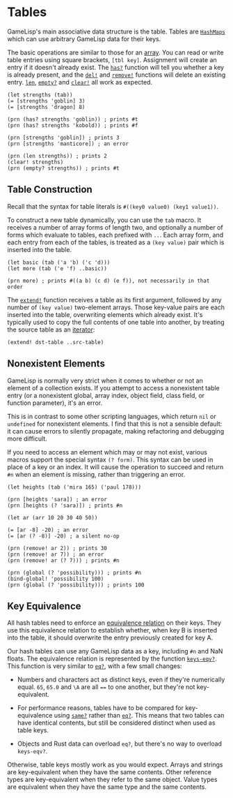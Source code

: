 # Tables

GameLisp's main associative data structure is the table. Tables are [`HashMaps`] which can use 
arbitrary GameLisp data for their keys.

[`HashMaps`]: https://doc.rust-lang.org/std/collections/struct.HashMap.html

The basic operations are similar to those for an [array](arrays.md). You can read or write table
entries using square brackets, `[tbl key]`. Assignment will create an entry if it doesn't already
exist. The [`has?`](../std/has-p) function will tell you whether a key is already present, and 
the [`del!`](../std/del-mut) and [`remove!`](../std/remove-mut) functions will delete an existing 
entry. [`len`](../std/len), [`empty?`](../std/empty-p) and [`clear!`](../std/clear-mut) all work 
as expected.
	
	(let strengths (tab))
	(= [strengths 'goblin] 3)
	(= [strengths 'dragon] 8)

	(prn (has? strengths 'goblin)) ; prints #t
	(prn (has? strengths 'kobold)) ; prints #f

	(prn [strengths 'goblin]) ; prints 3
	(prn [strengths 'manticore]) ; an error

	(prn (len strengths)) ; prints 2
	(clear! strengths)
	(prn (empty? strengths)) ; prints #t


## Table Construction

Recall that the syntax for table literals is `#((key0 value0) (key1 value1))`.

To construct a new table dynamically, you can use the `tab` macro. It receives a number of array 
forms of length two, and optionally a number of forms which evaluate to tables, each prefixed 
with `..`. Each array form, and each entry from each of the tables, is treated as a `(key value)` 
pair which is inserted into the table.
	
	(let basic (tab ('a 'b) ('c 'd)))
	(let more (tab ('e 'f) ..basic))

	(prn more) ; prints #((a b) (c d) (e f)), not necessarily in that order

The [`extend!`](../std/extend-mut) function receives a table as its first argument, followed by 
any number of `(key value)` two-element arrays. Those key-value pairs are each inserted into the 
table, overwriting elements which already exist. It's typically used to copy the full contents of 
one table into another, by treating the source table as an [iterator](iterators.md):
	
	(extend! dst-table ..src-table)


## Nonexistent Elements

GameLisp is normally very strict when it comes to whether or not an element of a collection
exists. If you attempt to access a nonexistent table entry (or a nonexistent global, array index, 
object field, class field, or function parameter), it's an error.

This is in contrast to some other scripting languages, which return `nil` or `undefined` for
nonexistent elements. I find that this is not a sensible default: it can cause errors to
silently propagate, making refactoring and debugging more difficult.

If you need to access an element which may or may not exist, various macros support the special
syntax `(? form)`. This syntax can be used in place of a key or an index. It will cause the 
operation to succeed and return `#n` when an element is missing, rather than triggering an error.

	(let heights (tab ('mira 165) ('paul 178)))
	
	(prn [heights 'sara]) ; an error
	(prn [heights (? 'sara)]) ; prints #n

	(let ar (arr 10 20 30 40 50))

	(= [ar -8] -20) ; an error
	(= [ar (? -8)] -20) ; a silent no-op
	
	(prn (remove! ar 2)) ; prints 30
	(prn (remove! ar 7)) ; an error
	(prn (remove! ar (? 7))) ; prints #n
	
	(prn (global (? 'possibility))) ; prints #n
	(bind-global! 'possibility 100)
	(prn (global (? 'possibility))) ; prints 100


## Key Equivalence

All hash tables need to enforce an [equivalence relation] on their keys. They use this equivalence
relation to establish whether, when key B is inserted into the table, it should overwrite the entry
previously created for key A.

[equivalence relation]: https://en.wikipedia.org/wiki/Equivalence_relation

Our hash tables can use any GameLisp data as a key, including `#n` and NaN floats. The equivalence 
relation is represented by the function [`keys-eqv?`](../std/keys-eqv-p). This function is very 
similar to [`eq?`](miscellaneous.md#equality), with a few small changes:

- Numbers and characters act as distinct keys, even if they're numerically equal.
  `65`, `65.0` and `\A` are all `==` to one another, but they're not key-equivalent.

- For performance reasons, tables have to be compared for key-equivalence using 
  [`same?`](../std/same-p) rather than [`eq?`](../std/eq-p). This means that two tables can have 
  identical contents, but still be considered distinct when used as table keys.

- Objects and Rust data can overload `eq?`, but there's no way to overload `keys-eqv?`.

Otherwise, table keys mostly work as you would expect. Arrays and strings are key-equivalent when
they have the same contents. Other reference types are key-equivalent when they refer to the
same object. Value types are equivalent when they have the same type and the same contents.
